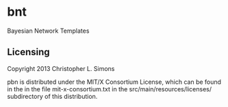 # bnt

Bayesian Network Templates

## Licensing

Copyright 2013 Christopher L. Simons

pbn is distributed under the MIT/X Consortium License,
which can be found in the in the file mit-x-consortium.txt
in the src/main/resources/licenses/ subdirectory of this
distribution.
